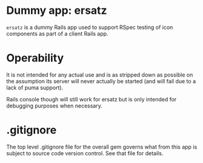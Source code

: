 # Dummy app: ersatz

`ersatz` is a dummy Rails app used to support RSpec testing of icon components as part of a client
Rails app.

# Operability
It is not intended for any actual use and is as stripped down as possible on the assumption its server will never actually be started (and will fail due to a lack of puma support).

Rails console though will still work for ersatz but is only intended for debugging purposes when
necessary.

# .gitignore
The top level .gitignore file for the overall gem governs what from this app is subject to
source code version control. See that file for details.
